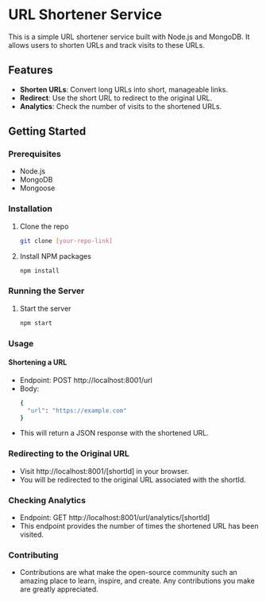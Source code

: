 # URL Shortener Service

This is a simple URL shortener service built with Node.js and MongoDB. It allows users to shorten URLs and track visits to these URLs.

## Features

- **Shorten URLs**: Convert long URLs into short, manageable links.
- **Redirect**: Use the short URL to redirect to the original URL.
- **Analytics**: Check the number of visits to the shortened URLs.

## Getting Started

### Prerequisites

- Node.js
- MongoDB
- Mongoose

### Installation

1. Clone the repo
   ```sh
   git clone [your-repo-link]

2. Install NPM packages
   ```sh
   npm install

### Running the Server
1. Start the server
   ```sh
   npm start

### Usage
#### Shortening a URL
- Endpoint: POST http://localhost:8001/url
- Body:
  ```sh
  {
    "url": "https://example.com"
  }
- This will return a JSON response with the shortened URL.

### Redirecting to the Original URL
- Visit http://localhost:8001/[shortId] in your browser.
- You will be redirected to the original URL associated with the shortId.

### Checking Analytics
- Endpoint: GET http://localhost:8001/url/analytics/[shortId]
- This endpoint provides the number of times the shortened URL has been visited.

### Contributing
- Contributions are what make the open-source community such an amazing place to learn, inspire, and create. Any contributions you make are greatly appreciated.
   
